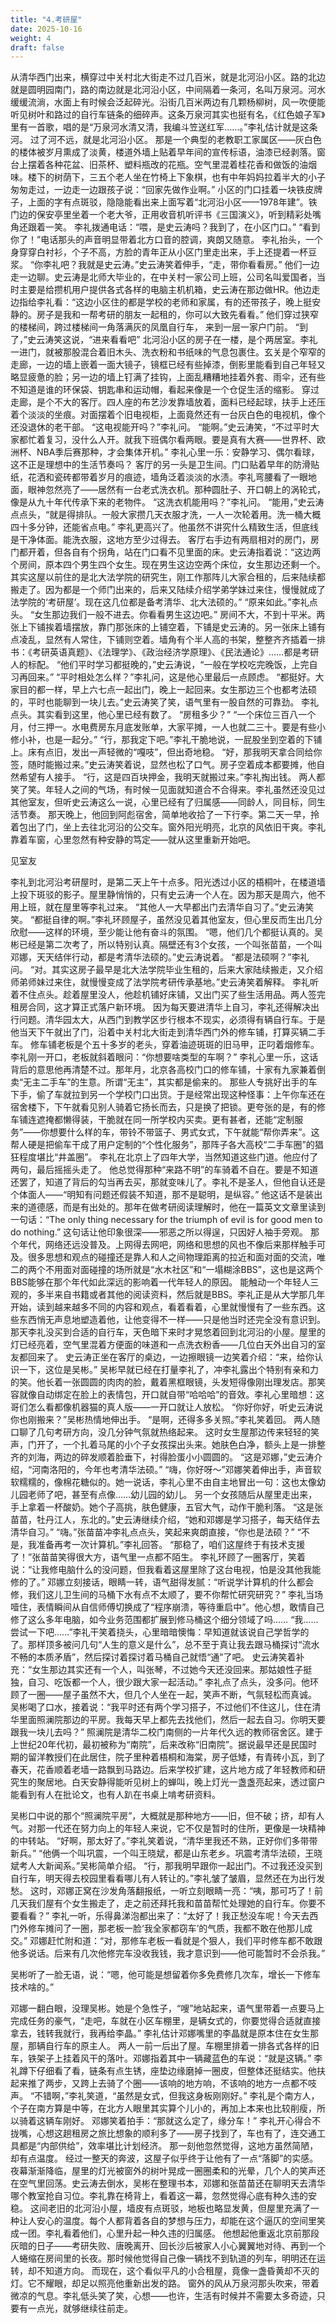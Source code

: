 ```yaml
---
title: "4.考研屋"
date: 2025-10-16
weight: 4
draft: false
---
```


从清华西门出来，横穿过中关村北大街走不过几百米，就是北河沿小区。路的北边就是圆明园南门，路的南边就是北河沿小区，中间隔着一条河，名叫万泉河。河水缓缓流淌，水面上有时候会泛起碎光。沿街几百米两边有几颗杨柳树，风一吹便能听见树叶和路过的自行车链条的细碎声。这条万泉河其实也挺有名，《红色娘子军》里有一首歌，唱的是“万泉河水清又清，我编斗笠送红军……。”李礼估计就是这条河。
过了河不远，就是北河沿小区。
那是一个典型的老教职工家属区——灰白色的楼体被岁月熏成了淡黄，楼道外墙上贴着早年间的宣传标语，油漆已经剥落。窗台上摆着各种花盆、旧茶杯、塑料瓶改的花瓶。空气里混着桂花香和做饭的油烟味。楼下的树荫下，三五个老人坐在竹椅上下象棋，也有中年妈妈拉着半大的小子匆匆走过，一边走一边跟孩子说：“回家先做作业啊。” 
小区的门口挂着一块铁皮牌子，上面的字有点斑驳，隐隐能看出来上面写着“北河沿小区——1978年建”。铁门边的保安亭里坐着一个老大爷，正用收音机听评书《三国演义》，听到精彩处嘴角还跟着一笑。
李礼拨通电话：“喂，是史云涛吗？我到了，在小区门口。”
“看到你了！”电话那头的声音明显带着北方口音的腔调，爽朗又随意。
李礼抬头，一个身穿穿白衬衫，个子不高，方脸的青年正从小区门里走出来，手上还提着一杯豆浆。
“你李礼吧？我就是史云涛。”史云涛笑着伸手，“走，带你看看房。”
他们一边走一边聊。史云涛是北师大毕业的，在中关村一家公司上班，公司名叫爱国者，当时主要是给攒机用户提供各式各样的电脑主机机箱，史云涛在那边做HR。他边走边指给李礼看：“这边小区住的都是学校的老师和家属，有的还带孩子，晚上挺安静的。房子是我和一帮考研的朋友一起租的，你可以大致先看看。”
他们穿过狭窄的楼梯间，跨过楼梯间一角落满灰的凤凰自行车， 来到一层一家户门前。
“到了，”史云涛笑这说，“进来看看吧”
北河沿小区的房子在一楼，是个两居室。李礼一进门，就被那股混合着旧木头、洗衣粉和书纸味的气息包裹住。玄关是个窄窄的走廊，一边的墙上嵌着一面大镜子，镜框已经有些掉漆，倒影里能看到自己年轻又略显疲惫的脸；另一边的墙上钉满了挂钩，上面乱糟糟地挂着外套、雨伞，还有些不知道是谁的环保袋、钥匙串和运动帽，看起来像是一个仓促生活的缩影。
穿过走廊，是个不大的客厅。四人座的布艺沙发靠墙放着，面料已经起球，扶手上还压着个淡淡的坐痕。对面摆着个旧电视柜，上面竟然还有一台灰白色的电视机，像个还没退休的老干部。
“这电视能开吗？”李礼问。
“能啊。”史云涛笑，“不过平时大家都忙着复习，没什么人开。就我下班偶尔看两眼。要是真有大赛——世界杯、欧洲杯、NBA季后赛那种，才会集体开机。”
李礼心里一乐：安静学习、偶尔看球，这不正是理想中的生活节奏吗？
客厅的另一头是卫生间。门口贴着早年的防滑贴纸，花洒和瓷砖都带着岁月的痕迹，墙角泛着淡淡的水渍。李礼弯腰看了一眼地面，眼神忽然亮了——居然有一台老式洗衣机。那种圆肚子、开口朝上的涡轮式，像是从九十年代传承下来的老物件。
“这洗衣机能用吗？”李礼问。
“能用，”史云涛点点头，“就是得排队。一般大家攒几天衣服才洗，一人一次轮着用。洗一桶大概四十多分钟，还能省点电。”
李礼更高兴了。他虽然不讲究什么精致生活，但底线是干净体面。能洗衣服，这地方至少过得去。
客厅右手边有两扇相对的房门，房门都开着，但各自有个拐角，站在门口看不见里面的床。史云涛指着说：“这边两个房间，原本四个男生四个女生。现在男生这边空两个床位，女生那边还剩一个。其实这屋以前住的是北大法学院的研究生，刚工作那阵儿大家合租的，后来陆续都搬走了。因为都是一个师门出来的，后来又陆续介绍学弟学妹过来住，慢慢就成了法学院的‘考研屋’。现在这几位都是备考清华、北大法硕的。”
“原来如此。”李礼点头。
“女生那边我们一般不进去。你看看男生这边吧。”
房间不大，不到十平米。两张上下铺挨着墙摆放，靠门那张床的上铺空着，下铺是史云涛的。另一张床上铺有点凌乱，显然有人常住，下铺则空着。墙角有个半人高的书架，整整齐齐插着一排书：《考研英语真题》、《法理学》、《政治经济学原理》、《民法通论》……都是考研人的标配。
“他们平时学习都挺晚的，”史云涛说，“一般在学校吃完晚饭，上完自习再回来。”
“平时相处怎么样？”李礼问，这是他心里最后一点顾虑。
“都挺好。大家目的都一样，早上六七点一起出门，晚上一起回来。女生那边三个也都考法硕的，平时也能聊到一块儿去。”史云涛笑了笑，语气里有一股自然的可靠劲。
李礼点头。其实看到这里，他心里已经有数了。
“房租多少？”
“一个床位三百八一个月，付三押一。水电费房东月底发账单，大家平摊，一人也就二三十。要是有些小修小补，也是一起分。”
“行，那我定下吧。”李礼干脆地说，一屁股坐到空着的下铺上。床有点旧，发出一声轻微的“嘎吱”，但出奇地稳。
“好，那我明天拿合同给你签，随时能搬过来。”史云涛笑着说，显然也松了口气。房子空着成本都要摊，他自然希望有人接手。
“行，这是四百块押金，我明天就搬过来。”李礼掏出钱。
两人都笑了笑。年轻人之间的气场，有时候一见面就知道合不合得来。李礼虽然还没见过其他室友，但听史云涛这么一说，心里已经有了归属感——同龄人，同目标，同生活节奏。
那天晚上，他回到阿彪宿舍，简单地收拾了一下行李。第二天一早，拎着包出了门，坐上去往北河沿的公交车。窗外阳光明亮，北京的风依旧干爽。李礼靠着车窗，心里忽然有种安静的笃定——就从这里重新开始吧。

见室友

李礼到北河沿考研屋时，是第二天上午十点多。阳光透过小区的梧桐叶，在楼道墙上投下斑驳的影子。屋里静悄悄的，只有史云涛一个人在。因为那天是周六，他不用上班，就在屋里等李礼过来。
“其他人一大早都出门去清华自习了。”史云涛笑笑。
“都挺自律的啊。”李礼环顾屋子，虽然没见着其他室友，但心里反而生出几分欣慰——这样的环境，至少能让他有奋斗的氛围。
“嗯，他们几个都挺认真的。吴彬已经是第二次考了，所以特别认真。隔壁还有3个女孩，一个叫张苗苗，一个叫邓娜，天天结伴行动，都是考清华法硕的。”史云涛说着。
“都是法硕啊？”李礼问。
“对。其实这房子最早是北大法学院毕业生租的，后来大家陆续搬走，又介绍师弟师妹过来住，就慢慢变成了法学院考研传承基地。”史云涛笑着解释。
李礼听着不住点头。趁着屋里没人，他趁机铺好床铺，又出门买了些生活用品。两人签完租房合同，这才算正式落户新环境。
因为每天要进清华上自习，李礼还得解决出行问题。清华园太大，从西门到教学区步行根本不现实，必须得有辆自行车。于是他当天下午就出了门，沿着中关村北大街走到清华西门外的修车铺，打算买辆二手车。
修车铺老板是个五十多岁的老头，穿着油迹斑斑的旧马甲，正叼着烟修车。李礼刚一开口，老板就斜着眼问：“你想要啥类型的车啊？”
李礼心里一乐，这话背后的意思他再清楚不过。那年月，北京各高校门口的修车铺，十家有九家兼着倒卖“无主二手车”的生意。所谓“无主”，其实都是偷来的。
那些人专挑好出手的车下手，偷了车就拉到另一个学校门口出货。于是经常出现这种怪事：上午你车还在宿舍楼下，下午就看见别人骑着它扬长而去，只是换了把锁。更夸张的是，有的修车铺连遮掩都懒得装，干脆就在同一所学校内买卖。更有甚者，还能“定制服务”——你想要什么样的车，带铃不带篮子、男式女式，下午就能“帮你弄来”。这帮人硬是把偷车干成了用户定制的“个性化服务”，那阵子各大高校“二手车圈”的猖狂程度堪比“井盖圈”。
李礼在北京上了四年大学，当然知道这些门道。他应付了两句，最后摇摇头走了。
他总觉得那种“来路不明”的车骑着不自在。要是不知道还罢了，知道了背后的勾当再去买，那就变味儿了。李礼不是圣人，但他自认还是个体面人——“明知有问题还假装不知道，那不是聪明，是纵容。”
他这话不是装出来的道德感，而是有出处的。那年在做考研阅读理解时，他在一篇英文文章里读到一句话：“The only thing necessary for the triumph of evil is for good men to do nothing.”
这句话让他印象很深——邪恶之所以得逞，只因好人袖手旁观。
那个年代，网络还远没普及。上网得去网吧，网络和思想的风也不像后来那样触手可及。很多思想和观点的碰撞还是靠人和人之间物理距离的拉近和面对面的交流，唯二的两个不用面对面碰撞的场所就是“水木社区”和“一塌糊涂BBS”，这也是这两个BBS能够在那个年代如此深远的影响着一代年轻人的原因。
能触动一个年轻人三观的，多半来自书籍或者其他的阅读资料，然后就是BBS。李礼正是从大学那几年开始，读到越来越多不同的内容和观点，看着看着，心里就慢慢有了一些东西。这些东西悄无声息地塑造着他，让他变得不一样——只是他当时还完全没有意识到。
那天李礼没买到合适的自行车，天色暗下来时才晃悠着回到北河沿的小屋。屋里的灯已经亮着，空气里混着方便面的味道和一点洗衣粉香——几位白天外出自习的室友都回来了。
史云涛正坐在客厅的桌边，一边擦眼镜一边笑着介绍：“来，给你认识一下，这位是吴彬。”
吴彬早就已经在打量李礼了，冲李礼露出个特别有亲和力的笑。他长着一张圆圆的肉肉的脸，戴着黑框眼镜，头发短得像刚出理发店。那笑容就像自动绑定在脸上的表情包，开口就自带“哈哈哈”的音效。李礼心里暗想：这哥们怎么看都像机器猫的真人版——一开口就让人放松。
“你好你好，听史云涛说你也刚搬来？”吴彬热情地伸出手。
“是啊，还得多多关照。”李礼笑着回。
两人随口聊了几句考研方向，没几分钟气氛就热络起来。
这时女生屋那边传来轻轻的笑声，门开了，一个扎着马尾的小个子女孩探出头来。她肤色白净，额头上是一排整齐的刘海，两边的碎发顺着脸垂下，衬得脸蛋小小圆圆的。
“这是邓娜，”史云涛介绍，“河南洛阳的，今年也考清华法硕。”
“嗨，你好呀～”邓娜笑着伸出手，声音软软糯糯的，像棉花糖似的。她一说话，李礼心里不由自主地冒出一句：这也太像幼儿园老师了吧，甚至有点像……幼儿园的幼儿。
另一个女孩随后从屋里走出来，手上拿着一杯酸奶。她个子高挑，肤色健康，五官大气，动作干脆利落。
“这是张苗苗，牡丹江人，东北的。”史云涛继续介绍，“她和邓娜是学习搭子，每天结伴去清华自习。”
“嗨。”张苗苗冲李礼点点头，笑起来爽朗直接，“你也是法硕？”
“不是，我准备再考一次计算机。”李礼回答。
“那稳了，咱们这屋终于有技术支援了！”张苗苗笑得很大方，语气里一点都不陌生。
李礼环顾了一圈客厅，笑着说：“让我修电脑什么的没问题，但我看着这屋里除了这台电视，怕是没其他我能修的了。”
邓娜立刻接话，眼睛一转，语气甜得发腻：“听说学计算机的什么都会修，我们这儿卫生间的马桶下水有点不太顺了，要不你帮忙研究研究？”
李礼当场噎住，表情瞬间从自信师傅切换成了“程序崩溃，等待重启中”。他心想，敢情自己修了这么多年电脑，如今业务范围都扩展到修马桶这个细分领域了吗……
“我……尝试一下吧……”李礼干笑着挠头，心里暗暗懊悔：早知道就该说自己学哲学的了。那样顶多被问几句“人生的意义是什么”，总不至于真让我去跟马桶探讨“流水不畅的本质矛盾”，然后探讨着探讨着马桶自己就悟“通”了吧。
史云涛笑着补充：“女生那边其实还有一个人，叫张琴，不过她今天还没回来。那姑娘性子挺独，自习、吃饭都一个人，很少跟大家一起活动。”
李礼点了点头，没多问。他环顾了一圈——屋子虽然不大，但几个人坐在一起，笑声不断，气氛轻松而真诚。
吴彬喝了口水，接着说：“我平时还有两个学习搭子，不过他们不住这儿，住在清华里面照澜院那边的平房。我每天早上都先去找他们，然后一起去自习。你明天要跟我一块儿去吗？”
照澜院是清华二校门南侧的一片年代久远的教师宿舍区。建于上世纪20年代初，最初被称为“南院”，后来改称“旧南院”。据说最早还是民国时期的留洋教授们在此居住，院子里种着梧桐和海棠，房子低矮，有青砖小瓦，到了春天，花香顺着老墙一路飘到马路边。后来学校扩建，这片地方成了年轻教师和研究生的聚居地。白天安静得能听见树上的蝉叫，晚上灯光一盏盏亮起来，透过窗户能看到有人在批论文，也有人趴在书桌上啃考研资料。

吴彬口中说的那个“照澜院平房”，大概就是那种地方——旧，但不破；挤，却有人气。对那一代还在努力向上的年轻人来说，它不仅是暂时的住所，更像是一块精神的中转站。
“好啊，那太好了。”李礼笑着说，“清华里我还不熟，正好你们多带带新兵。”
“他俩一个叫巩震，一个叫王晓斌，都是山东老乡。巩震考清华法硕，王晓斌考人大新闻系。”吴彬简单介绍。
“行，那我明早跟你一起出门。不过我还没买到自行车，明天得去校园里看看哪儿有人转让的。”李礼皱了皱眉，显然还在为出行发愁。
这时，邓娜正窝在沙发角落翻报纸，一听立刻眼睛一亮：“咦，那可巧了！前几天我们屋有个女生搬走了，走之前还拜托我和苗苗帮忙处理她的自行车。你要不要看看？”
李礼一听，乐得鼻涕泡都出来了：“太好了！我正愁没车呢！今天去西门外修车摊问了一圈，那老板一脸‘我全家都窃车’的气质，我都不敢在他那儿成交。”
邓娜赶忙附和道：“对，那修车老板一看就是个狠人，我们平时修车都不敢跟他多说话。后来有几次他修完车没收我钱，我才意识到——他可能暂时不会杀我。”

吴彬听了一脸无语，说：“嗯，他可能是想留着你多免费修几次车，增长一下修车技术啥的。”

邓娜一翻白眼，没理吴彬。她是个急性子，“嗖”地站起来，语气里带着一点要马上完成任务的豪气，“走吧，车就在小区车棚里，是辆女式的，你要觉得合适就直接拿去，钱转我就行，我再给李晶。” 李礼估计邓娜嘴里的李晶就是原本住在女生那屋，那辆自行车的原主人。
两人一前一后出了屋。车棚里排着一排各式各样的旧车，铁架子上挂着风干的落叶。邓娜指着其中一辆藏蓝色的车说：“就是这辆。”
李礼蹲下仔细看了看，链条有点生锈，座垫边缘磨掉一圈皮，但整体还挺结实。他扶起来推了两步，又跨上去骑了个圈——该响的地方响，不该响的地方一点都不吱声。
“不错啊，”李礼笑道，“虽然是女式，但我这身板刚刚好。”  李礼是个南方人，个子在南方算是中等，在北方人眼里其实算个儿小的，再加上本来也比较削瘦，所以骑着这辆车刚好。
邓娜笑着拍手：“那就这么定了，缘分车！”
李礼开心得合不拢嘴，心想这趟租房之旅比想象的顺利多了——房子找到了，车也有了，连交通工具都是“内部供给”，效率堪比计划经济。
那一刻他忽然觉得，这地方虽然简陋，却有点温度。
经过一整天的奔波，这屋子似乎终于让他有了一点“落脚”的实感。
夜幕渐渐降临，屋里的灯光被窗外的树叶晃成一圈圈柔和的光晕，几个人的笑声还在空气里回荡。史云涛去倒水，吴彬在整理书本，邓娜和张苗苗还在聊明天去清华哪个教室抢自习位。李礼靠在椅背上，看着这一幕，忽然觉得心底有种久违的安稳。
这间老旧的北河沿小屋，墙皮有点斑驳，地板也略显发黄，但屋里充满了一种让人安心的温度。每个人都背着各自的梦想与压力，却能在这个逼仄的空间里笑成一团。李礼看着他们，心里升起一种久违的归属感。
他想起他重返北京前那段灰暗的日子——考研失败、唐晚离开、回长沙后被家人小心翼翼地对待、再到一个人蜷缩在房间里的长夜。那时候他觉得自己像一辆找不到轨道的列车，明明还在运转，却不知道方向。
而现在，这个看似平凡的小合租屋，竟像一盏昏黄却不灭的灯。它不耀眼，却足以照亮他重新出发的路。
窗外的风从万泉河那头吹来，带着微凉的气息。李礼低头笑了笑，心想——也许，生活有时候并不需要太多奇迹，只要有一点光，就够继续往前走。